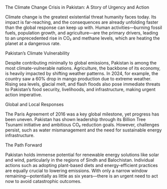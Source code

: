 The Climate Change Crisis in Pakistan: A Story of Urgency and Action

Climate change is the greatest existential threat humanity faces today. Its impact is far-reaching, and the consequences are already unfolding faster than the global response can keep up with. Human activities—burning fossil fuels, population growth, and agriculture—are the primary drivers, leading to an unprecedented rise in CO₂ and methane levels, which are heating the planet at a dangerous rate.

Pakistan’s Climate Vulnerability

Despite contributing minimally to global emissions, Pakistan is among the most climate-vulnerable nations. Agriculture, the backbone of its economy, is heavily impacted by shifting weather patterns. In 2024, for example, the country saw a 60% drop in mango production due to extreme weather. Rising sea levels, glacial melt, and flash floods also pose immediate threats to Pakistan’s food security, livelihoods, and infrastructure, making urgent action imperative.

Global and Local Responses

The Paris Agreement of 2016 was a key global milestone, yet progress has been uneven. Pakistan has shown leadership through its Billion Tree Tsunami initiative and ambitious CO₂ reduction goals. However, challenges persist, such as water mismanagement and the need for sustainable energy infrastructure.

The Path Forward

Pakistan holds immense potential for renewable energy solutions like solar and wind, particularly in the regions of Sindh and Balochistan. Individual actions such as adopting plant-based diets and energy-efficient practices are equally crucial to lowering emissions. With only a narrow window remaining—potentially as little as six years—there is an urgent need to act now to avoid catastrophic outcomes.
